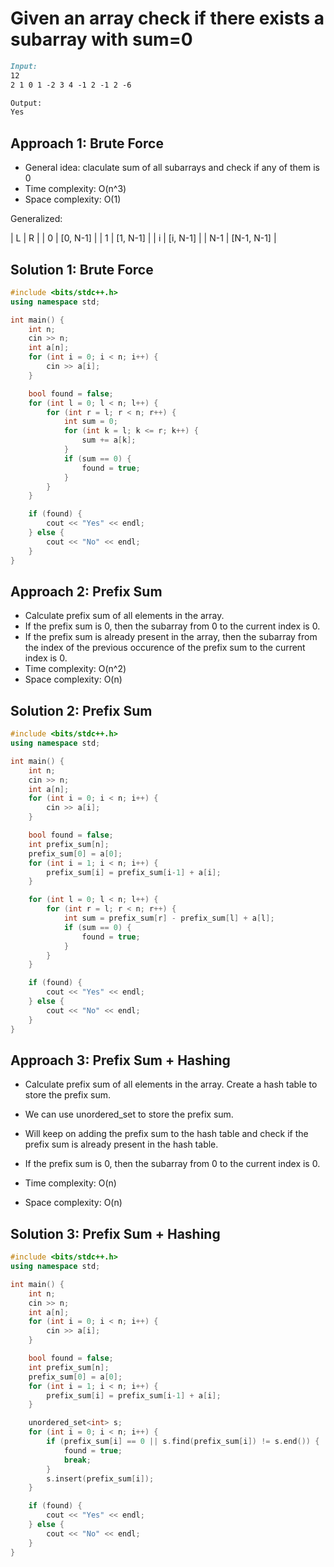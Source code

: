 # Given an array check if there exists a subarray with sum=0

```md
Input:
12
2 1 0 1 -2 3 4 -1 2 -1 2 -6

Output:
Yes
```

## Approach 1: Brute Force
- General idea: claculate sum of all subarrays and check if any of them is 0
- Time complexity: O(n^3)
- Space complexity: O(1)

Generalized:
<!-- mkae a table  -->
| L | R |
| 0 | [0, N-1] |
| 1 | [1, N-1] |
| i | [i, N-1] |
| N-1 | [N-1, N-1] |

## Solution 1: Brute Force
```cpp
#include <bits/stdc++.h>
using namespace std;

int main() {
    int n;
    cin >> n;
    int a[n];
    for (int i = 0; i < n; i++) {
        cin >> a[i];
    }

    bool found = false;
    for (int l = 0; l < n; l++) {
        for (int r = l; r < n; r++) {
            int sum = 0;
            for (int k = l; k <= r; k++) {
                sum += a[k];
            }
            if (sum == 0) {
                found = true;
            }
        }
    }

    if (found) {
        cout << "Yes" << endl;
    } else {
        cout << "No" << endl;
    }
}
```

## Approach 2: Prefix Sum
- Calculate prefix sum of all elements in the array. 
- If the prefix sum is 0, then the subarray from 0 to the current index is 0. 
- If the prefix sum is already present in the array, then the subarray from the index of the previous occurence of the prefix sum to the current index is 0. 
- Time complexity: O(n^2)
- Space complexity: O(n)

## Solution 2: Prefix Sum
```cpp
#include <bits/stdc++.h>
using namespace std;

int main() {
    int n;
    cin >> n;
    int a[n];
    for (int i = 0; i < n; i++) {
        cin >> a[i];
    }

    bool found = false;
    int prefix_sum[n];
    prefix_sum[0] = a[0];
    for (int i = 1; i < n; i++) {
        prefix_sum[i] = prefix_sum[i-1] + a[i];
    }

    for (int l = 0; l < n; l++) {
        for (int r = l; r < n; r++) {
            int sum = prefix_sum[r] - prefix_sum[l] + a[l];
            if (sum == 0) {
                found = true;
            }
        }
    }

    if (found) {
        cout << "Yes" << endl;
    } else {
        cout << "No" << endl;
    }
}
```

## Approach 3: Prefix Sum + Hashing 
- Calculate prefix sum of all elements in the array. Create a hash table to store the prefix sum. 
- We can use unordered_set to store the prefix sum.  
- Will keep on adding the prefix sum to the hash table and check if the prefix sum is already present in the hash table. 
- If the prefix sum is 0, then the subarray from 0 to the current index is 0.


- Time complexity: O(n)
- Space complexity: O(n)

## Solution 3: Prefix Sum + Hashing
```cpp
#include <bits/stdc++.h>
using namespace std;

int main() {
    int n;
    cin >> n;
    int a[n];
    for (int i = 0; i < n; i++) {
        cin >> a[i];
    }

    bool found = false;
    int prefix_sum[n];
    prefix_sum[0] = a[0];
    for (int i = 1; i < n; i++) {
        prefix_sum[i] = prefix_sum[i-1] + a[i];
    }

    unordered_set<int> s;
    for (int i = 0; i < n; i++) {
        if (prefix_sum[i] == 0 || s.find(prefix_sum[i]) != s.end()) {
            found = true;
            break;
        }
        s.insert(prefix_sum[i]);
    }

    if (found) {
        cout << "Yes" << endl;
    } else {
        cout << "No" << endl;
    }
}
```